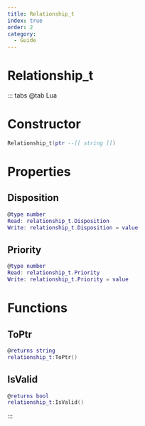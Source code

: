 ```yaml
---
title: Relationship_t
index: true
order: 2
category:
  - Guide
---
```


# Relationship_t

::: tabs
@tab Lua
# Constructor
```lua
Relationship_t(ptr --[[ string ]])
```
# Properties
## Disposition 
```lua
@type number
Read: relationship_t.Disposition
Write: relationship_t.Disposition = value
```
## Priority 
```lua
@type number
Read: relationship_t.Priority
Write: relationship_t.Priority = value
```
# Functions
## ToPtr
```lua
@returns string
relationship_t:ToPtr()
```
## IsValid
```lua
@returns bool
relationship_t:IsValid()
```

:::